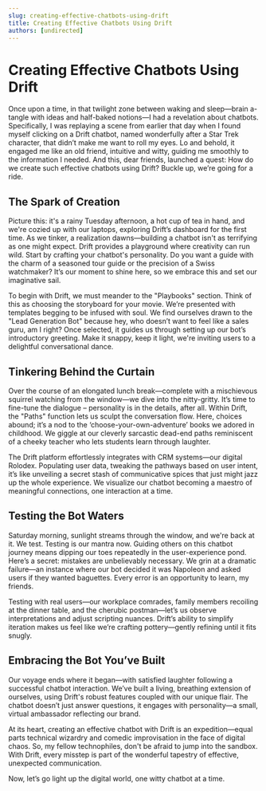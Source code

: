 ```yaml
---
slug: creating-effective-chatbots-using-drift
title: Creating Effective Chatbots Using Drift
authors: [undirected]
---
```


# Creating Effective Chatbots Using Drift

Once upon a time, in that twilight zone between waking and sleep—brain a-tangle with ideas and half-baked notions—I had a revelation about chatbots. Specifically, I was replaying a scene from earlier that day when I found myself clicking on a Drift chatbot, named wonderfully after a Star Trek character, that didn’t make me want to roll my eyes. Lo and behold, it engaged me like an old friend, intuitive and witty, guiding me smoothly to the information I needed. And this, dear friends, launched a quest: How do we create such effective chatbots using Drift? Buckle up, we’re going for a ride.

## The Spark of Creation

Picture this: it's a rainy Tuesday afternoon, a hot cup of tea in hand, and we're cozied up with our laptops, exploring Drift’s dashboard for the first time. As we tinker, a realization dawns—building a chatbot isn't as terrifying as one might expect. Drift provides a playground where creativity can run wild. Start by crafting your chatbot's personality. Do you want a guide with the charm of a seasoned tour guide or the precision of a Swiss watchmaker? It’s our moment to shine here, so we embrace this and set our imaginative sail.

To begin with Drift, we must meander to the "Playbooks" section. Think of this as choosing the storyboard for your movie. We’re presented with templates begging to be infused with soul. We find ourselves drawn to the "Lead Generation Bot" because hey, who doesn’t want to feel like a sales guru, am I right? Once selected, it guides us through setting up our bot’s introductory greeting. Make it snappy, keep it light, we're inviting users to a delightful conversational dance.

## Tinkering Behind the Curtain

Over the course of an elongated lunch break—complete with a mischievous squirrel watching from the window—we dive into the nitty-gritty. It’s time to fine-tune the dialogue – personality is in the details, after all. Within Drift, the "Paths" function lets us sculpt the conversation flow. Here, choices abound; it’s a nod to the ‘choose-your-own-adventure’ books we adored in childhood. We giggle at our cleverly sarcastic dead-end paths reminiscent of a cheeky teacher who lets students learn through laughter. 

The Drift platform effortlessly integrates with CRM systems—our digital Rolodex. Populating user data, tweaking the pathways based on user intent, it’s like unveiling a secret stash of communicative spices that just might jazz up the whole experience. We visualize our chatbot becoming a maestro of meaningful connections, one interaction at a time.

## Testing the Bot Waters

Saturday morning, sunlight streams through the window, and we're back at it. We test. Testing is our mantra now. Guiding others on this chatbot journey means dipping our toes repeatedly in the user-experience pond. Here’s a secret: mistakes are unbelievably necessary. We grin at a dramatic failure—an instance where our bot decided it was Napoleon and asked users if they wanted baguettes. Every error is an opportunity to learn, my friends. 

Testing with real users—our workplace comrades, family members recoiling at the dinner table, and the cherubic postman—let’s us observe interpretations and adjust scripting nuances. Drift’s ability to simplify iteration makes us feel like we’re crafting pottery—gently refining until it fits snugly.

## Embracing the Bot You’ve Built

Our voyage ends where it began—with satisfied laughter following a successful chatbot interaction. We’ve built a living, breathing extension of ourselves, using Drift's robust features coupled with our unique flair. The chatbot doesn’t just answer questions, it engages with personality—a small, virtual ambassador reflecting our brand. 

At its heart, creating an effective chatbot with Drift is an expedition—equal parts technical wizardry and comedic improvisation in the face of digital chaos. So, my fellow technophiles, don't be afraid to jump into the sandbox. With Drift, every misstep is part of the wonderful tapestry of effective, unexpected communication.

Now, let’s go light up the digital world, one witty chatbot at a time.